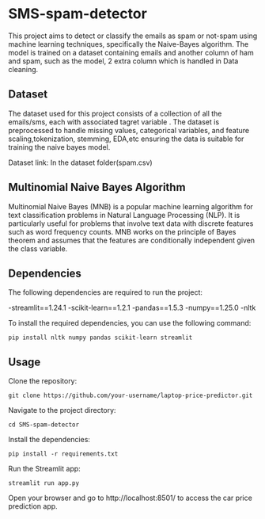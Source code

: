 # SMS-spam-detector

This project aims to detect or classify the emails as spam or not-spam using machine learning techniques, specifically the Naive-Bayes algorithm. The model is trained on a dataset containing emails and another column of ham and spam, such as the model, 2 extra column which is handled in Data cleaning.

## Dataset

The dataset used for this project consists of a collection of all the emails/sms, each with associated tagret variable . The dataset is preprocessed to handle missing values, categorical variables, and feature scaling,tokenization, stemming, EDA,etc ensuring the data is suitable for training the naive bayes model.  

Dataset link: In the dataset folder(spam.csv)
## Multinomial Naive Bayes Algorithm

Multinomial Naive Bayes (MNB) is a popular machine learning algorithm for text classification problems in Natural Language Processing (NLP). It is particularly useful for problems that involve text data with discrete features such as word frequency counts. MNB works on the principle of Bayes theorem and assumes that the features are conditionally independent given the class variable.

## Dependencies

The following dependencies are required to run the project:

-streamlit==1.24.1
-scikit-learn==1.2.1
-pandas==1.5.3
-numpy==1.25.0
-nltk

To install the required dependencies, you can use the following command:

```shell
pip install nltk numpy pandas scikit-learn streamlit
```

## Usage
Clone the repository:
```shell
git clone https://github.com/your-username/laptop-price-predictor.git
```
Navigate to the project directory:
```shell
cd SMS-spam-detector
```
Install the dependencies:
```shell
pip install -r requirements.txt
```
Run the Streamlit app:
```shell
streamlit run app.py
```

Open your browser and go to http://localhost:8501/ to access the car price prediction app.  

